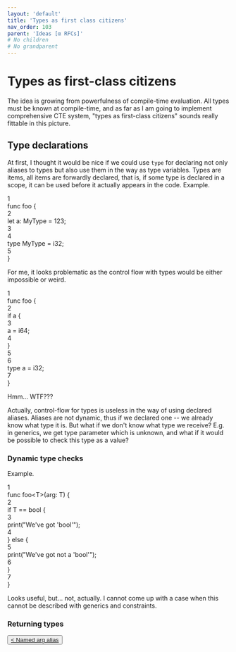 ```yaml
---
layout: 'default'
title: 'Types as first class citizens'
nav_order: 103
parent: 'Ideas [α RFCs]'
# No children
# No grandparent
---
```


# Types as first-class citizens

The idea is growing from powerfulness of compile-time evaluation. All types must be known at compile-time, and as far as
I am going to implement comprehensive CTE system, "types as first-class citizens" sounds really fittable in this
picture.

## Type declarations

At first, I thought it would be nice if we could use `type` for declaring not only aliases to types but also use them in
the way as type variables. Types are items, all items are forwardly declared, that is, if some type is declared in a
scope, it can be used before it actually appears in the code. Example.

<div class="code-fence highlight-jc hljs">
            <div class="line-num" data-line-num="1">1</div><div class="line"><span class="hljs-keyword">func</span> <span class="hljs-title function_">foo</span> {</div><div class="line-num" data-line-num="2">2</div><div class="line">    <span class="hljs-keyword">let</span> <span class="hljs-variable">a</span>: MyType = <span class="hljs-number">123</span>;</div><div class="line-num" data-line-num="3">3</div><div class="line"></div><div class="line-num" data-line-num="4">4</div><div class="line">    <span class="hljs-keyword">type</span> <span class="hljs-title class_">MyType</span> = <span class="hljs-type">i32</span>;</div><div class="line-num" data-line-num="5">5</div><div class="line">}</div>
        </div>

For me, it looks problematic as the control flow with types would be either impossible or weird.

<div class="code-fence highlight-jc hljs">
            <div class="line-num" data-line-num="1">1</div><div class="line"><span class="hljs-keyword">func</span> <span class="hljs-title function_">foo</span> {</div><div class="line-num" data-line-num="2">2</div><div class="line">    <span class="hljs-keyword">if</span> a {</div><div class="line-num" data-line-num="3">3</div><div class="line">        a = <span class="hljs-type">i64</span>;</div><div class="line-num" data-line-num="4">4</div><div class="line">    }</div><div class="line-num" data-line-num="5">5</div><div class="line"></div><div class="line-num" data-line-num="6">6</div><div class="line">    <span class="hljs-keyword">type</span> <span class="hljs-title class_">a</span> = <span class="hljs-type">i32</span>;</div><div class="line-num" data-line-num="7">7</div><div class="line">}</div>
        </div>

Hmm... WTF???

Actually, control-flow for types is useless in the way of using declared aliases. Aliases are not dynamic, thus if we
declared one -- we already know what type it is. But what if we don't know what type we receive? E.g. in generics, we
get type parameter which is unknown, and what if it would be possible to check this type as a value?

### Dynamic type checks

Example.

<div class="code-fence highlight-jc hljs">
            <div class="line-num" data-line-num="1">1</div><div class="line"><span class="hljs-keyword">func</span> <span class="hljs-title function_">foo</span>&lt;T&gt;(arg: T) {</div><div class="line-num" data-line-num="2">2</div><div class="line">    <span class="hljs-keyword">if</span> T == <span class="hljs-type">bool</span> {</div><div class="line-num" data-line-num="3">3</div><div class="line">        <span class="hljs-title function_ invoke__">print</span>(<span class="hljs-string">&quot;We&#x27;ve got &#x27;bool&#x27;&quot;</span>);</div><div class="line-num" data-line-num="4">4</div><div class="line">    } <span class="hljs-keyword">else</span> {</div><div class="line-num" data-line-num="5">5</div><div class="line">        <span class="hljs-title function_ invoke__">print</span>(<span class="hljs-string">&quot;We&#x27;ve got not a &#x27;bool&#x27;&quot;</span>);</div><div class="line-num" data-line-num="6">6</div><div class="line">    }</div><div class="line-num" data-line-num="7">7</div><div class="line">}</div>
        </div>

Looks useful, but... not, actually. I cannot come up with a case when this cannot be described with generics and
constraints.

### Returning types
<div class="nav-btn-block">
    <button class="nav-btn left">
    <a class="link" href="/Jacy-Dev-Book/ideas/named-arg-alias.html">< Named arg alias</a>
</button>

    
</div>

